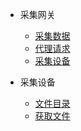 - 采集网关
    - [采集数据](/采集网关/采集数据.md)
    - [代理请求](/采集网关/采集数据.md)
    - [采集设备](/采集网关/采集数据.md)

- 采集设备
  - [文件目录](/采集设备/文件目录.md)
  - [获取文件](/采集设备/获取文件.md)
